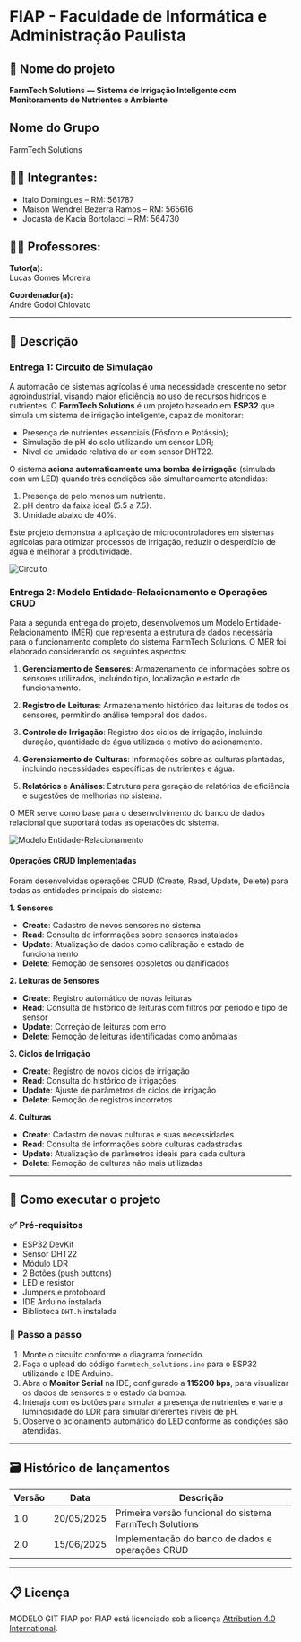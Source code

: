 # FIAP - Faculdade de Informática e Administração Paulista

## 📌 Nome do projeto
**FarmTech Solutions — Sistema de Irrigação Inteligente com Monitoramento de Nutrientes e Ambiente**

## Nome do Grupo

FarmTech Solutions

## 👨‍🎓 Integrantes:
- Italo Domingues – RM: 561787
- Maison Wendrel Bezerra Ramos – RM: 565616
- Jocasta de Kacia Bortolacci – RM: 564730

## 👩‍🏫 Professores:

**Tutor(a):**  
Lucas Gomes Moreira

**Coordenador(a):**  
André Godoi Chiovato

---

## 📜 Descrição

### Entrega 1: Circuito de Simulação

A automação de sistemas agrícolas é uma necessidade crescente no setor agroindustrial, visando maior eficiência no uso de recursos hídricos e nutrientes. O **FarmTech Solutions** é um projeto baseado em **ESP32** que simula um sistema de irrigação inteligente, capaz de monitorar:

- Presença de nutrientes essenciais (Fósforo e Potássio);
- Simulação de pH do solo utilizando um sensor LDR;
- Nível de umidade relativa do ar com sensor DHT22.

O sistema **aciona automaticamente uma bomba de irrigação** (simulada com um LED) quando três condições são simultaneamente atendidas:

1. Presença de pelo menos um nutriente.
2. pH dentro da faixa ideal (5.5 a 7.5).
3. Umidade abaixo de 40%.

Este projeto demonstra a aplicação de microcontroladores em sistemas agrícolas para otimizar processos de irrigação, reduzir o desperdício de água e melhorar a produtividade.

![Circuito](circuito.png)

### Entrega 2: Modelo Entidade-Relacionamento e Operações CRUD

Para a segunda entrega do projeto, desenvolvemos um Modelo Entidade-Relacionamento (MER) que representa a estrutura de dados necessária para o funcionamento completo do sistema FarmTech Solutions. O MER foi elaborado considerando os seguintes aspectos:

1. **Gerenciamento de Sensores**: Armazenamento de informações sobre os sensores utilizados, incluindo tipo, localização e estado de funcionamento.

2. **Registro de Leituras**: Armazenamento histórico das leituras de todos os sensores, permitindo análise temporal dos dados.

3. **Controle de Irrigação**: Registro dos ciclos de irrigação, incluindo duração, quantidade de água utilizada e motivo do acionamento.

4. **Gerenciamento de Culturas**: Informações sobre as culturas plantadas, incluindo necessidades específicas de nutrientes e água.

5. **Relatórios e Análises**: Estrutura para geração de relatórios de eficiência e sugestões de melhorias no sistema.

O MER serve como base para o desenvolvimento do banco de dados relacional que suportará todas as operações do sistema.

![Modelo Entidade-Relacionamento](mer.png)

#### Operações CRUD Implementadas

Foram desenvolvidas operações CRUD (Create, Read, Update, Delete) para todas as entidades principais do sistema:

**1. Sensores**
- **Create**: Cadastro de novos sensores no sistema
- **Read**: Consulta de informações sobre sensores instalados
- **Update**: Atualização de dados como calibração e estado de funcionamento
- **Delete**: Remoção de sensores obsoletos ou danificados

**2. Leituras de Sensores**
- **Create**: Registro automático de novas leituras
- **Read**: Consulta de histórico de leituras com filtros por período e tipo de sensor
- **Update**: Correção de leituras com erro
- **Delete**: Remoção de leituras identificadas como anômalas

**3. Ciclos de Irrigação**
- **Create**: Registro de novos ciclos de irrigação
- **Read**: Consulta do histórico de irrigações
- **Update**: Ajuste de parâmetros de ciclos de irrigação
- **Delete**: Remoção de registros incorretos

**4. Culturas**
- **Create**: Cadastro de novas culturas e suas necessidades
- **Read**: Consulta de informações sobre culturas cadastradas
- **Update**: Atualização de parâmetros ideais para cada cultura
- **Delete**: Remoção de culturas não mais utilizadas

---

## 🔧 Como executar o projeto

### ✅ Pré-requisitos

- ESP32 DevKit
- Sensor DHT22
- Módulo LDR
- 2 Botões (push buttons)
- LED e resistor
- Jumpers e protoboard
- IDE Arduino instalada
- Biblioteca `DHT.h` instalada

### 🚀 Passo a passo

1. Monte o circuito conforme o diagrama fornecido.
2. Faça o upload do código `farmtech_solutions.ino` para o ESP32 utilizando a IDE Arduino.
3. Abra o **Monitor Serial** na IDE, configurado a **115200 bps**, para visualizar os dados de sensores e o estado da bomba.
4. Interaja com os botões para simular a presença de nutrientes e varie a luminosidade do LDR para simular diferentes níveis de pH.
5. Observe o acionamento automático do LED conforme as condições são atendidas.

---

## 🗃 Histórico de lançamentos

| Versão | Data       | Descrição                                   |
|--------|------------|---------------------------------------------|
| 1.0    | 20/05/2025 | Primeira versão funcional do sistema FarmTech Solutions |
| 2.0    | 15/06/2025 | Implementação do banco de dados e operações CRUD |

---

## 📋 Licença

MODELO GIT FIAP por FIAP está licenciado sob a licença [Attribution 4.0 International](https://creativecommons.org/licenses/by/4.0/).


